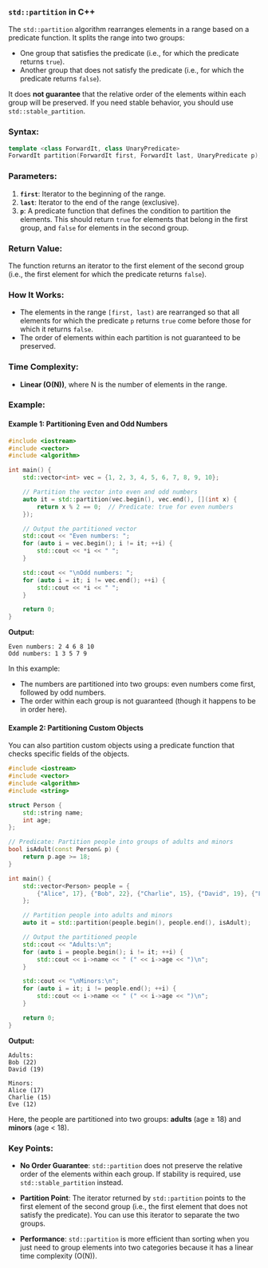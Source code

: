 ### `std::partition` in C++

The `std::partition` algorithm rearranges elements in a range based on a predicate function. It splits the range into two groups: 
- One group that satisfies the predicate (i.e., for which the predicate returns `true`).
- Another group that does not satisfy the predicate (i.e., for which the predicate returns `false`).

It does **not guarantee** that the relative order of the elements within each group will be preserved. If you need stable behavior, you should use `std::stable_partition`.

### Syntax:

```cpp
template <class ForwardIt, class UnaryPredicate>
ForwardIt partition(ForwardIt first, ForwardIt last, UnaryPredicate p);
```

### Parameters:
1. **`first`**: Iterator to the beginning of the range.
2. **`last`**: Iterator to the end of the range (exclusive).
3. **`p`**: A predicate function that defines the condition to partition the elements. This should return `true` for elements that belong in the first group, and `false` for elements in the second group.

### Return Value:
The function returns an iterator to the first element of the second group (i.e., the first element for which the predicate returns `false`).

### How It Works:
- The elements in the range `[first, last)` are rearranged so that all elements for which the predicate `p` returns `true` come before those for which it returns `false`.
- The order of elements within each partition is not guaranteed to be preserved.

### Time Complexity:
- **Linear (O(N))**, where N is the number of elements in the range.

### Example:

#### Example 1: Partitioning Even and Odd Numbers

```cpp
#include <iostream>
#include <vector>
#include <algorithm>

int main() {
    std::vector<int> vec = {1, 2, 3, 4, 5, 6, 7, 8, 9, 10};

    // Partition the vector into even and odd numbers
    auto it = std::partition(vec.begin(), vec.end(), [](int x) {
        return x % 2 == 0;  // Predicate: true for even numbers
    });

    // Output the partitioned vector
    std::cout << "Even numbers: ";
    for (auto i = vec.begin(); i != it; ++i) {
        std::cout << *i << " ";
    }

    std::cout << "\nOdd numbers: ";
    for (auto i = it; i != vec.end(); ++i) {
        std::cout << *i << " ";
    }

    return 0;
}
```

**Output:**
```
Even numbers: 2 4 6 8 10 
Odd numbers: 1 3 5 7 9 
```

In this example:
- The numbers are partitioned into two groups: even numbers come first, followed by odd numbers.
- The order within each group is not guaranteed (though it happens to be in order here).

#### Example 2: Partitioning Custom Objects

You can also partition custom objects using a predicate function that checks specific fields of the objects.

```cpp
#include <iostream>
#include <vector>
#include <algorithm>
#include <string>

struct Person {
    std::string name;
    int age;
};

// Predicate: Partition people into groups of adults and minors
bool isAdult(const Person& p) {
    return p.age >= 18;
}

int main() {
    std::vector<Person> people = {
        {"Alice", 17}, {"Bob", 22}, {"Charlie", 15}, {"David", 19}, {"Eve", 12}
    };

    // Partition people into adults and minors
    auto it = std::partition(people.begin(), people.end(), isAdult);

    // Output the partitioned people
    std::cout << "Adults:\n";
    for (auto i = people.begin(); i != it; ++i) {
        std::cout << i->name << " (" << i->age << ")\n";
    }

    std::cout << "\nMinors:\n";
    for (auto i = it; i != people.end(); ++i) {
        std::cout << i->name << " (" << i->age << ")\n";
    }

    return 0;
}
```

**Output:**
```
Adults:
Bob (22)
David (19)

Minors:
Alice (17)
Charlie (15)
Eve (12)
```

Here, the people are partitioned into two groups: **adults** (age ≥ 18) and **minors** (age < 18).

### Key Points:
- **No Order Guarantee**: `std::partition` does not preserve the relative order of the elements within each group. If stability is required, use `std::stable_partition` instead.
  
- **Partition Point**: The iterator returned by `std::partition` points to the first element of the second group (i.e., the first element that does not satisfy the predicate). You can use this iterator to separate the two groups.

- **Performance**: `std::partition` is more efficient than sorting when you just need to group elements into two categories because it has a linear time complexity (O(N)).

